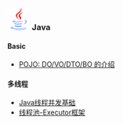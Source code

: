 ### ![](../../_media/icon/java-23.svg) Java

#### Basic

* [POJO: DO/VO/DTO/BO 的介绍](/Backend/java/basic/POJO.md)

#### 多线程

* [Java线程并发基础](/Backend/java/multi_thread/并发基础.md)
* [线程池-Executor框架](/Backend/java/multi_thread/线程池-Executor框架.md)
